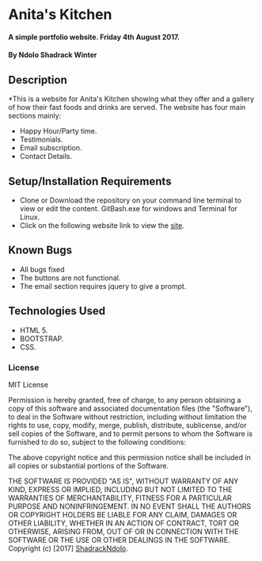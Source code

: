 # Anita's Kitchen

#### A simple portfolio website. Friday 4th August 2017.

#### By **Ndolo Shadrack Winter**

## Description

*This is a website for Anita's Kitchen showing what they offer and a gallery of how their fast foods and drinks are served. The website has four main sections mainly:

* Happy Hour/Party time.
* Testimonials.
* Email subscription.
* Contact Details.


## Setup/Installation Requirements

* Clone or Download the repository on your command line terminal to view or edit the content. GitBash.exe for windows and Terminal for Linux.
* Click on the following website link to view the [site](https://shadrackndolo.github.io/Anitas-Kitchen/).


## Known Bugs

* All bugs fixed
* The buttons are not functional.
* The email section requires jquery to give a prompt.

## Technologies Used

* HTML 5.
* BOOTSTRAP.
* CSS.


### License

MIT License

Permission is hereby granted, free of charge, to any person obtaining a copy of this software and associated documentation files (the "Software"), to deal in the Software without restriction, including without limitation the rights to use, copy, modify, merge, publish, distribute, sublicense, and/or sell copies of the Software, and to permit persons to whom the Software is furnished to do so, subject to the following conditions:

The above copyright notice and this permission notice shall be included in all copies or substantial portions of the Software.

THE SOFTWARE IS PROVIDED "AS IS", WITHOUT WARRANTY OF ANY KIND, EXPRESS OR IMPLIED, INCLUDING BUT NOT LIMITED TO THE WARRANTIES OF MERCHANTABILITY, FITNESS FOR A PARTICULAR PURPOSE AND NONINFRINGEMENT. IN NO EVENT SHALL THE AUTHORS OR COPYRIGHT HOLDERS BE LIABLE FOR ANY CLAIM, DAMAGES OR OTHER LIABILITY, WHETHER IN AN ACTION OF CONTRACT, TORT OR OTHERWISE, ARISING FROM, OUT OF OR IN CONNECTION WITH THE SOFTWARE OR THE USE OR OTHER DEALINGS IN THE SOFTWARE. 
Copyright (c) [2017] [ShadrackNdolo](https://ShadrackNdolo.github.io/).
